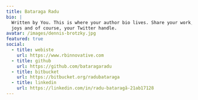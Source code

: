 ```yaml
---
title: Bataraga Radu
bio: |
  Written by You. This is where your author bio lives. Share your work, your
  joys and of course, your Twitter handle.
avatar: /images/dennis-brotzky.jpg
featured: true
social:
  - title: webiste
    url: https://www.rbinnovative.com
  - title: github
    url: https://github.com/bataragaradu
  - title: bitbucket
    url: https://bitbucket.org/radubataraga
  - title: linkedin
    url: https://linkedin.com/in/radu-bataragă-21ab17128
---
```

